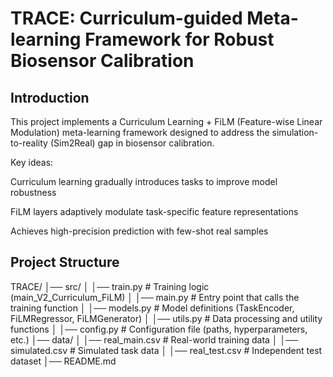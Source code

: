 # TRACE: Curriculum-guided Meta-learning Framework for Robust Biosensor Calibration
## Introduction

This project implements a Curriculum Learning + FiLM (Feature-wise Linear Modulation) meta-learning framework designed to address the simulation-to-reality (Sim2Real) gap in biosensor calibration.

Key ideas:

Curriculum learning gradually introduces tasks to improve model robustness

FiLM layers adaptively modulate task-specific feature representations

Achieves high-precision prediction with few-shot real samples

## Project Structure
TRACE/
│── src/
│   │── train.py        # Training logic (main_V2_Curriculum_FiLM)
│   │── main.py         # Entry point that calls the training function
│   │── models.py       # Model definitions (TaskEncoder, FiLMRegressor, FiLMGenerator)
│   │── utils.py        # Data processing and utility functions
│   │── config.py       # Configuration file (paths, hyperparameters, etc.)
│── data/
│   │── real_main.csv   # Real-world training data
│   │── simulated.csv   # Simulated task data
│   │── real_test.csv   # Independent test dataset
│── README.md
